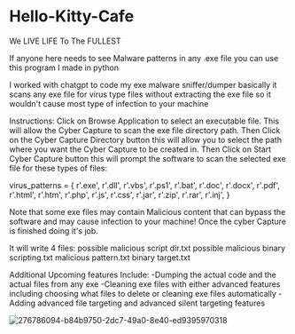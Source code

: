 # Hello-Kitty-Cafe
We LIVE LIFE To The FULLEST

If anyone here needs to see Malware patterns in any .exe file you can use this program I made in python

I worked with chatgpt to code my exe malware sniffer/dumper basically it scans any exe file for virus type files without extracting the exe file so it wouldn't cause most type of infection to your machine

Instructions: Click on Browse Application to select an executable file. This will allow the Cyber Capture to scan the exe file directory path. Then Click on the Cyber Capture Directory button this will allow you to select the path where you want the Cyber Capture to be created in. Then Click on Start Cyber Capture button this will prompt the software to scan the selected exe file for these types of files:

virus_patterns = { r'.exe', r'.dll', r'.vbs', r'.ps1', r'.bat', r'.doc', r'.docx', r'.pdf', r'.html', r'.htm', r'.php', r'.js', r'.css', r'.jar', r'.zip', r'.rar', r'.inj', }

Note that some exe files may contain Malicious content that can bypass the software and may cause infection to your machine! Once the cyber Capture is finished doing it's job.

It will write 4 files: possible malicious script dir.txt possible malicious binary scripting.txt malicious pattern.txt binary target.txt

Additional Upcoming features Include: -Dumping the actual code and the actual files from any exe -Cleaning exe files with either advanced features including choosing what files to delete or cleaning exe files automatically -Adding advanced file targeting and advanced silent targeting features

![276786094-b84b9750-2dc7-49a0-8e40-ed9395970318](https://github.com/user-attachments/assets/03e6b6cf-9a0c-4e56-be13-2abb2d8b010f)
